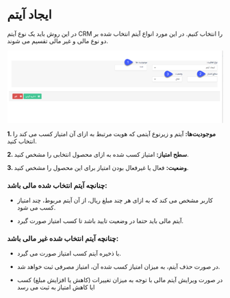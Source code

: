 # ایجاد آیتم

در این روش باید یک نوع آیتم CRM را انتخاب کنیم. در این مورد انواع آیتم انتخاب شده بر دو نوع مالی و غیر مالی تقسیم می شوند.

![](pro7.png)

**1. موجودیت‌ها:** آیتم و زیرنوع آیتمی که هویت مرتبط به ازای آن امتیاز کسب می کند را انتخاب کنید.

**2. سطح امتیاز:** امتیاز کسب شده به ازای محصول انتخابی را مشخص کنید.

**3. وضعیت:** فعال یا غیرفعال بودن امتیاز برای این محصول را مشخص کنید.

### چنانچه آیتم انتخاب شده مالی باشد:

-  کاربر مشخص می کند که به ازای هر چند مبلغ ریال، از آن آیتم مربوط، چند امتیاز کسب می شود.

-  آیتم مالی باید حتما در وضعیت تایید باشد تا کسب امتیاز صورت گیرد.


### چنانچه آیتم انتخاب شده غیر مالی باشد:

-    با ذخیره آیتم کسب امتیاز صورت می گیرد.

-  در صورت حذف آیتم، به میزان امتیاز کسب شده آن، امتیاز مصرفی ثبت خواهد شد.

-  در صورت ویرایش آیتم مالی با توجه به میزان تغییرات (کاهش یا افزایش  مبلغ) کسب یا کاهش امتیاز به ثبت می رسدl

